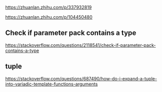 https://zhuanlan.zhihu.com/p/337932819

https://zhuanlan.zhihu.com/p/104450480

## Check if parameter pack contains a type

https://stackoverflow.com/questions/2118541/check-if-parameter-pack-contains-a-type


## tuple 

https://stackoverflow.com/questions/687490/how-do-i-expand-a-tuple-into-variadic-template-functions-arguments